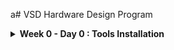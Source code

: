 a# VSD Hardware Design Program

<details>
<summary><strong>Week 0 - Day 0 : Tools Installation</strong></summary>

#### <u>All the instructions for installation of required tools can be found here:</u>

### **System Requirements**
- 6 GB RAM
- 50 GB HDD
- Ubuntu 20.04 or higher
- 4 vCPU

### **Resizing the Ubuntu window to fit the screen**
```bash
$ sudo apt update
$ sudo apt install build-essential dkms linux-headers-$(uname -r)
$ cd /media/spatha/VBox_GAs_7.1.8/
$ ./autorun.sh
```

### **TOOL CHECK**

#### **Yosys**
```bash
$ sudo apt-get update
$ git clone https://github.com/YosysHQ/yosys.git
$ cd yosys
$ sudo apt install make               # If make is not installed
$ sudo apt-get install build-essential clang bison flex \
    libreadline-dev gawk tcl-dev libffi-dev git \
    graphviz xdot pkg-config python3 libboost-system-dev \
    libboost-python-dev libboost-filesystem-dev zlib1g-dev
$ make config-gcc
$ make 
$ sudo make install
```
![Alt Text](images/week0/yosys_installation_done.jpeg)

#### **Iverilog**
```bash
$ sudo apt-get update
$ sudo apt-get install iverilog
```
![Alt Text](images/week0/Iverilog_installation_done.jpeg)

#### **gtkwave**
```bash
$ sudo apt-get update
$ sudo apt install gtkwave
```
![Alt Text](images/week0/gtkwave_installation_done.jpeg)

#### **ngspice**
After downloading the tarball from https://sourceforge.net/projects/ngspice/files/ to a local directory, unpack it using:
```bash
$ tar -zxvf ngspice-37.tar.gz
$ cd ngspice-37
$ mkdir release
$ cd release
$ ../configure  --with-x --with-readline=yes --disable-debug
$ make
$ sudo make install
```
![Alt Text](images/week0/ngspice_installation_done.jpeg)

#### **magic**
Install the required dependencies:
```bash
$ sudo apt-get install m4
$ sudo apt-get install tcsh
$ sudo apt-get install csh
$ sudo apt-get install libx11-dev
$ sudo apt-get install tcl-dev tk-dev
$ sudo apt-get install libcairo2-dev
$ sudo apt-get install mesa-common-dev libglu1-mesa-dev
$ sudo apt-get install libncurses-dev
```
Clone and build Magic:
```bash
$ git clone https://github.com/RTimothyEdwards/magic
$ cd magic
$ ./configure
$ make
$ sudo make install
```
![Alt Text](images/week0/magic_installation_done.jpeg)

### **Tool Versions**
```bash
$ git --version
$ docker --version
$ python3 --version
$ python3 -m pip --version
$ make --version
```
![Alt Text](images/week0/Tool_versions.jpeg)



 


